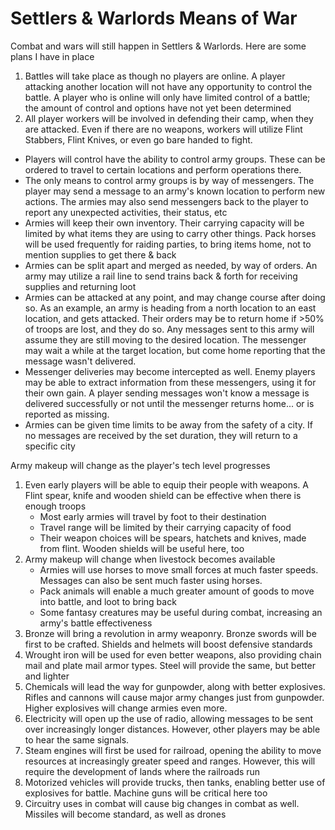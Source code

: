 # Settlers & Warlords Means of War

Combat and wars will still happen in Settlers & Warlords. Here are some plans I have in place

1. Battles will take place as though no players are online. A player attacking another location will not have any opportunity to control the battle. A player who is online will only have limited control of a battle; the amount of control and options have not yet been determined
2. All player workers will be involved in defending their camp, when they are attacked. Even if there are no weapons, workers will utilize Flint Stabbers, Flint Knives, or even go bare handed to fight.

-   Players will control have the ability to control army groups. These can be ordered to travel to certain locations and perform operations there.
-   The only means to control army groups is by way of messengers. The player may send a message to an army's known location to perform new actions. The armies may also send messengers back to the player to report any unexpected activities, their status, etc
-   Armies will keep their own inventory. Their carrying capacity will be limited by what items they are using to carry other things. Pack horses will be used frequently for raiding parties, to bring items home, not to mention supplies to get there & back
-   Armies can be split apart and merged as needed, by way of orders. An army may utilize a rail line to send trains back & forth for receiving supplies and returning loot
-   Armies can be attacked at any point, and may change course after doing so. As an example, an army is heading from a north location to an east location, and gets attacked. Their orders may be to return home if >50% of troops are lost, and they do so. Any messages sent to this army will assume they are still moving to the desired location. The messenger may wait a while at the target location, but come home reporting that the message wasn't delivered.
-   Messenger deliveries may become intercepted as well. Enemy players may be able to extract information from these messengers, using it for their own gain. A player sending messages won't know a message is delivered successfully or not until the messenger returns home... or is reported as missing.
-   Armies can be given time limits to be away from the safety of a city. If no messages are received by the set duration, they will return to a specific city

Army makeup will change as the player's tech level progresses

1. Even early players will be able to equip their people with weapons. A Flint spear, knife and wooden shield can be effective when there is enough troops
    - Most early armies will travel by foot to their destination
    - Travel range will be limited by their carrying capacity of food
    - Their weapon choices will be spears, hatchets and knives, made from flint. Wooden shields will be useful here, too
2. Army makeup will change when livestock becomes available
    - Armies will use horses to move small forces at much faster speeds. Messages can also be sent much faster using horses.
    - Pack animals will enable a much greater amount of goods to move into battle, and loot to bring back
    - Some fantasy creatures may be useful during combat, increasing an army's battle effectiveness
3. Bronze will bring a revolution in army weaponry. Bronze swords will be first to be crafted. Shields and helmets will boost defensive standards
4. Wrought iron will be used for even better weapons, also providing chain mail and plate mail armor types. Steel will provide the same, but better and lighter
5. Chemicals will lead the way for gunpowder, along with better explosives. Rifles and cannons will cause major army changes just from gunpowder. Higher explosives will change armies even more.
6. Electricity will open up the use of radio, allowing messages to be sent over increasingly longer distances. However, other players may be able to hear the same signals.
7. Steam engines will first be used for railroad, opening the ability to move resources at increasingly greater speed and ranges. However, this will require the development of lands where the railroads run
8. Motorized vehicles will provide trucks, then tanks, enabling better use of explosives for battle. Machine guns will be critical here too
9. Circuitry uses in combat will cause big changes in combat as well. Missiles will become standard, as well as drones
